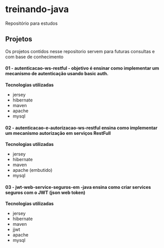 # treinando-java
Repositório para estudos

## Projetos 
Os projetos contidos nesse repositorio servem para futuras consultas e com base de conhecimento

#### 01 - autenticacao-ws-restful - objetivo é ensinar como implementar um mecanismo de autenticação usando basic auth.
**Tecnologias utilizadas**
 - jersey
 - hibernate
 - maven
 - apache 
 - mysql


#### 02 - autenticacao-e-autorizacao-ws-restful ensina como implementar um mecanismo autorização em serviços RestFull 
**Tecnologias utilizadas**
 - jersey
 - hibernate
 - maven
 - apache (embutido)
 - mysql


#### 03 - jwt-web-service-seguros-em -java ensina como criar services seguros com o JWT (json web token)
**Tecnologias utilizadas**
 - jersey
 - hibernate
 - maven
 - jjwt
 - apache
 - mysql
